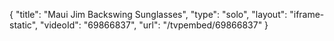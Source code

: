 {
    "title": "Maui Jim Backswing Sunglasses",
    "type": "solo",
    "layout": "iframe-static",
    "videoId": "69866837",
    "url": "\/tvpembed\/69866837"
}